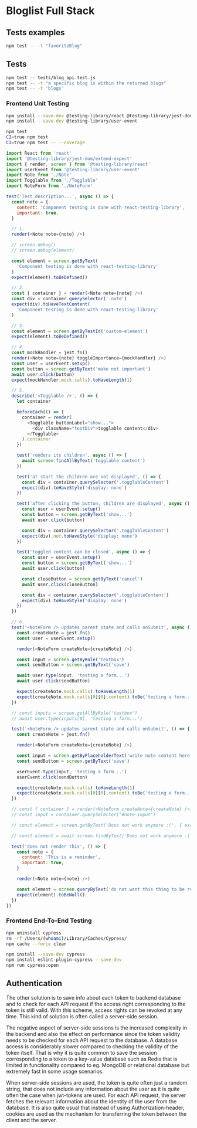 # Bloglist Full Stack

## Tests examples

```sh
npm test -- -t "favoriteBlog"
```

## Tests

```sh
npm test -- tests/blog_api.test.js
npm test -- -t "a specific blog is within the returned blogs"
npm test -- -t 'blogs'
```

### Frontend Unit Testing

```sh
npm install --save-dev @testing-library/react @testing-library/jest-dom
npm install --save-dev @testing-library/user-event

npm test
CI=true npm test
CI=true npm test -- --coverage
```

```javascript
import React from 'react'
import '@testing-library/jest-dom/extend-expect'
import { render, screen } from '@testing-library/react'
import userEvent from '@testing-library/user-event'
import Note from './Note'
import Togglable from './Togglable'
import NoteForm from './NoteForm'

test('Test description...', async () => {
  const note = {
    content: 'Component testing is done with react-testing-library',
    important: true,
  }

  // 1.
  render(<Note note={note} />)

  // screen.debug()
  // screen.debug(element)

  const element = screen.getByText(
    'Component testing is done with react-testing-library'
  )
  expect(element).toBeDefined()

  // 2.
  const { container } = render(<Note note={note} />)
  const div = container.querySelector('.note')
  expect(div).toHaveTextContent(
    'Component testing is done with react-testing-library'
  )

  // 3.
  const element = screen.getByTestId('custom-element')
  expect(element).toBeDefined()

  // 4.
  const mockHandler = jest.fn()
  render(<Note note={note} toggleImportance={mockHandler} />)
  const user = userEvent.setup()
  const button = screen.getByText('make not important')
  await user.click(button)
  expect(mockHandler.mock.calls).toHaveLength(1)

  // 5.
  describe('<Togglable />', () => {
    let container

    beforeEach(() => {
      container = render(
        <Togglable buttonLabel="show...">
          <div className="testDiv">togglable content</div>
        </Togglable>
      ).container
    })

    test('renders its children', async () => {
      await screen.findAllByText('togglable content')
    })

    test('at start the children are not displayed', () => {
      const div = container.querySelector('.togglableContent')
      expect(div).toHaveStyle('display: none')
    })

    test('after clicking the button, children are displayed', async () => {
      const user = userEvent.setup()
      const button = screen.getByText('show...')
      await user.click(button)

      const div = container.querySelector('.togglableContent')
      expect(div).not.toHaveStyle('display: none')
    })

    test('toggled content can be closed', async () => {
      const user = userEvent.setup()
      const button = screen.getByText('show...')
      await user.click(button)

      const closeButton = screen.getByText('cancel')
      await user.click(closeButton)

      const div = container.querySelector('.togglableContent')
      expect(div).toHaveStyle('display: none')
    })
  })

  // 6.
  test('<NoteForm /> updates parent state and calls onSubmit', async () => {
    const createNote = jest.fn()
    const user = userEvent.setup()

    render(<NoteForm createNote={createNote} />)

    const input = screen.getByRole('textbox')
    const sendButton = screen.getByText('save')

    await user.type(input, 'testing a form...')
    await user.click(sendButton)

    expect(createNote.mock.calls).toHaveLength(1)
    expect(createNote.mock.calls[0][0].content).toBe('testing a form...')
  })

  // const inputs = screen.getAllByRole('textbox')
  // await user.type(inputs[0], 'testing a form...')

  test('<NoteForm /> updates parent state and calls onSubmit', () => {
    const createNote = jest.fn()

    render(<NoteForm createNote={createNote} />)

    const input = screen.getByPlaceholderText('write note content here')
    const sendButton = screen.getByText('save')

    userEvent.type(input, 'testing a form...')
    userEvent.click(sendButton)

    expect(createNote.mock.calls).toHaveLength(1)
    expect(createNote.mock.calls[0][0].content).toBe('testing a form...')
  })

  // const { container } = render(<NoteForm createNote={createNote} />)
  // const input = container.querySelector('#note-input')

  // const element = screen.getByText('Does not work anymore :(', { exact: false })

  // const element = await screen.findByText('Does not work anymore :(')

  test('does not render this', () => {
    const note = {
      content: 'This is a reminder',
      important: true,
    }

    render(<Note note={note} />)

    const element = screen.queryByText('do not want this thing to be rendered')
    expect(element).toBeNull()
  })
})
```

### Frontend End-To-End Testing

```sh
npm uninstall cypress
rm -rf /Users/(whoami)/Library/Caches/Cypress/
npm cache --force clean

npm install --save-dev cypress
npm install eslint-plugin-cypress --save-dev
npm run cypress:open
```

## Authentication

The other solution is to save info about each token to backend database and to check for each API request if the access right corresponding to the token is still valid. With this scheme, access rights can be revoked at any time. This kind of solution is often called a server-side session.

The negative aspect of server-side sessions is the increased complexity in the backend and also the effect on performance since the token validity needs to be checked for each API request to the database. A database access is considerably slower compared to checking the validity of the token itself. That is why it is quite common to save the session corresponding to a token to a key-value database such as Redis that is limited in functionality compared to eg. MongoDB or relational database but extremely fast in some usage scenarios.

When server-side sessions are used, the token is quite often just a random string, that does not include any information about the user as it is quite often the case when jwt-tokens are used. For each API request, the server fetches the relevant information about the identity of the user from the database. It is also quite usual that instead of using Authorization-header, cookies are used as the mechanism for transferring the token between the client and the server.
